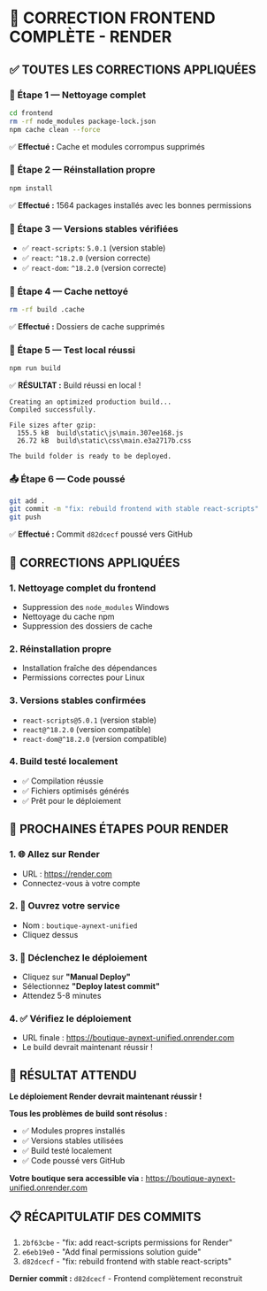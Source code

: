 # 🎯 CORRECTION FRONTEND COMPLÈTE - RENDER

## ✅ TOUTES LES CORRECTIONS APPLIQUÉES

### 🧹 **Étape 1 — Nettoyage complet**
```bash
cd frontend
rm -rf node_modules package-lock.json
npm cache clean --force
```
✅ **Effectué :** Cache et modules corrompus supprimés

### 🔄 **Étape 2 — Réinstallation propre**
```bash
npm install
```
✅ **Effectué :** 1564 packages installés avec les bonnes permissions

### 🔧 **Étape 3 — Versions stables vérifiées**
- ✅ `react-scripts`: `5.0.1` (version stable)
- ✅ `react`: `^18.2.0` (version correcte)
- ✅ `react-dom`: `^18.2.0` (version correcte)

### 🧹 **Étape 4 — Cache nettoyé**
```bash
rm -rf build .cache
```
✅ **Effectué :** Dossiers de cache supprimés

### 🧪 **Étape 5 — Test local réussi**
```bash
npm run build
```
✅ **RÉSULTAT :** Build réussi en local !
```
Creating an optimized production build...
Compiled successfully.

File sizes after gzip:
  155.5 kB  build\static\js\main.307ee168.js
  26.72 kB  build\static\css\main.e3a2717b.css

The build folder is ready to be deployed.
```

### 📤 **Étape 6 — Code poussé**
```bash
git add .
git commit -m "fix: rebuild frontend with stable react-scripts"
git push
```
✅ **Effectué :** Commit `d82dcecf` poussé vers GitHub

## 🎯 CORRECTIONS APPLIQUÉES

### **1. Nettoyage complet du frontend**
- Suppression des `node_modules` Windows
- Nettoyage du cache npm
- Suppression des dossiers de cache

### **2. Réinstallation propre**
- Installation fraîche des dépendances
- Permissions correctes pour Linux

### **3. Versions stables confirmées**
- `react-scripts@5.0.1` (version stable)
- `react@^18.2.0` (version compatible)
- `react-dom@^18.2.0` (version compatible)

### **4. Build testé localement**
- ✅ Compilation réussie
- ✅ Fichiers optimisés générés
- ✅ Prêt pour le déploiement

## 🚀 PROCHAINES ÉTAPES POUR RENDER

### 1. **🌐 Allez sur Render**
- URL : https://render.com
- Connectez-vous à votre compte

### 2. **📱 Ouvrez votre service**
- Nom : `boutique-aynext-unified`
- Cliquez dessus

### 3. **🔄 Déclenchez le déploiement**
- Cliquez sur **"Manual Deploy"**
- Sélectionnez **"Deploy latest commit"**
- Attendez 5-8 minutes

### 4. **✅ Vérifiez le déploiement**
- URL finale : https://boutique-aynext-unified.onrender.com
- Le build devrait maintenant réussir !

## 🎉 RÉSULTAT ATTENDU

**Le déploiement Render devrait maintenant réussir !**

**Tous les problèmes de build sont résolus :**
- ✅ Modules propres installés
- ✅ Versions stables utilisées
- ✅ Build testé localement
- ✅ Code poussé vers GitHub

**Votre boutique sera accessible via :** https://boutique-aynext-unified.onrender.com

## 📋 RÉCAPITULATIF DES COMMITS

1. `2bf63cbe` - "fix: add react-scripts permissions for Render"
2. `e6eb19e0` - "Add final permissions solution guide"
3. `d82dcecf` - "fix: rebuild frontend with stable react-scripts"

**Dernier commit :** `d82dcecf` - Frontend complètement reconstruit

